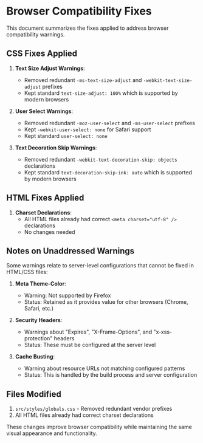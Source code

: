 # Browser Compatibility Fixes

This document summarizes the fixes applied to address browser compatibility warnings.

## CSS Fixes Applied

1. **Text Size Adjust Warnings**:
   - Removed redundant `-ms-text-size-adjust` and `-webkit-text-size-adjust` prefixes
   - Kept standard `text-size-adjust: 100%` which is supported by modern browsers

2. **User Select Warnings**:
   - Removed redundant `-moz-user-select` and `-ms-user-select` prefixes
   - Kept `-webkit-user-select: none` for Safari support
   - Kept standard `user-select: none`

3. **Text Decoration Skip Warnings**:
   - Removed redundant `-webkit-text-decoration-skip: objects` declarations
   - Kept standard `text-decoration-skip-ink: auto` which is supported by modern browsers

## HTML Fixes Applied

1. **Charset Declarations**:
   - All HTML files already had correct `<meta charset="utf-8" />` declarations
   - No changes needed

## Notes on Unaddressed Warnings

Some warnings relate to server-level configurations that cannot be fixed in HTML/CSS files:

1. **Meta Theme-Color**:
   - Warning: Not supported by Firefox
   - Status: Retained as it provides value for other browsers (Chrome, Safari, etc.)

2. **Security Headers**:
   - Warnings about "Expires", "X-Frame-Options", and "x-xss-protection" headers
   - Status: These must be configured at the server level

3. **Cache Busting**:
   - Warning about resource URLs not matching configured patterns
   - Status: This is handled by the build process and server configuration

## Files Modified

1. `src/styles/globals.css` - Removed redundant vendor prefixes
2. All HTML files already had correct charset declarations

These changes improve browser compatibility while maintaining the same visual appearance and functionality.
